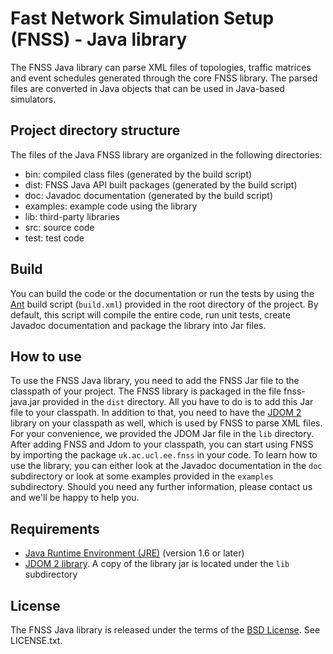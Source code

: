 # Fast Network Simulation Setup (FNSS) - Java library
The FNSS Java library can parse XML files of topologies, traffic matrices and event schedules generated through the core FNSS library. The parsed files are converted in Java objects that can be used in Java-based simulators.

## Project directory structure
The files of the Java FNSS library are organized in the following directories:

* bin: compiled class files (generated by the build script)
* dist: FNSS Java API built packages (generated by the build script)
* doc: Javadoc documentation (generated by the build script)
* examples: example code using the library
* lib: third-party libraries
* src: source code
* test: test code

## Build
You can build the code or the documentation or run the tests by using the [Ant](http://ant.apache.org/) build script (`build.xml`) provided in the root directory of the project. By default, this script will compile the entire code, run unit tests, create Javadoc documentation and package the library into Jar files.

## How to use
To use the FNSS Java library, you need to add the FNSS Jar file to the classpath of your project. The FNSS library is packaged in the file fnss-java.jar provided in the `dist` directory. All you have to do is to add this Jar file to your classpath. In addition to that, you need to have the [JDOM 2](http://www.jdom.org/) library on your classpath as well, which is used by FNSS to parse XML files. For your convenience, we provided the JDOM Jar file in the `lib` directory.
After adding FNSS and Jdom to your classpath, you can start using FNSS by importing the package `uk.ac.ucl.ee.fnss` in your code.
To learn how to use the library, you can either look at the Javadoc documentation in the `doc` subdirectory or look at some examples provided in the `examples` subdirectory.
Should you need any further information, please contact us and we'll be happy to help you.
 
## Requirements
* [Java Runtime Environment (JRE)](http://www.java.com/) (version 1.6 or later)
* [JDOM 2 library](http://www.jdom.org/). A copy of the library jar is located under the `lib` subdirectory

## License
The FNSS Java library is released under the terms of the  [BSD License](http://en.wikipedia.org/wiki/BSD_licenses). See LICENSE.txt.
